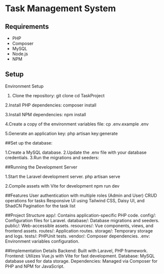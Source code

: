 # Task Management System

## Requirements

- PHP
- Composer
- MySQL
- Node.js
- NPM

## Setup

Environment Setup
1. Clone the repository:
git clone
cd TaskProject

2.Install PHP dependencies:
composer install

3.Install NPM dependencies:
npm install

4.Create a copy of the environment variables file:
cp .env.example .env

5.Generate an application key:
php artisan key:generate

##Set up the database:

1.Create a MySQL database.
2.Update the .env file with your database credentials.
3.Run the migrations and seeders:

##Running the Development Server

1.Start the Laravel development server.
php artisan serve

2.Compile assets with Vite for development
npm run dev

##Features
User authentication with multiple roles (Admin and User)
CRUD operations for tasks
Responsive UI using Tailwind CSS, Daisy UI, and ShadCN
Pagination for the task list

##Project Structure
app/: Contains application-specific PHP code.
config/: Configuration files for Laravel.
database/: Database migrations and seeders.
public/: Web-accessible assets.
resources/: Vue components, views, and frontend assets.
routes/: Application routes.
storage/: Temporary storage and logs.
tests/: PHPUnit tests.
vendor/: Composer dependencies.
.env: Environment variables configuration.

##Implementation Details
Backend: Built with Laravel, PHP framework.
Frontend: Utilizes Vue.js with Vite for fast development.
Database: MySQL database used for data storage.
Dependencies: Managed via Composer for PHP and NPM for JavaScript.
